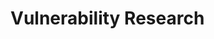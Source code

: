 # Vulnerability Research

[](introduction-to-the-vulnerability-research-and-exploitation-workflow)

[](using-contextual-analysis-to-decide-on-a-target-software-for-vulnerability-research)
[](how-to-collect-information-about-a-microsoft-vulnerability)